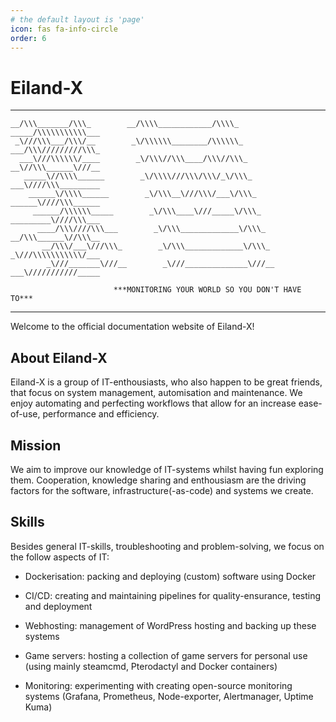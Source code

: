 ```yaml
---
# the default layout is 'page'
icon: fas fa-info-circle
order: 6
---
```


# Eiland-X 

----------------------------------------------------------------------------------------
```
__/\\\_______/\\\_        __/\\\\____________/\\\\_        _____/\\\\\\\\\\\___        
 _\///\\\___/\\\/__        _\/\\\\\\________/\\\\\\_        ___/\\\/////////\\\_       
  ___\///\\\\\\/____        _\/\\\//\\\____/\\\//\\\_        __\//\\\______\///__      
   _____\//\\\\______        _\/\\\\///\\\/\\\/_\/\\\_        ___\////\\\_________     
    ______\/\\\\______        _\/\\\__\///\\\/___\/\\\_        ______\////\\\______    
     ______/\\\\\\_____        _\/\\\____\///_____\/\\\_        _________\////\\\___   
      ____/\\\////\\\___        _\/\\\_____________\/\\\_        __/\\\______\//\\\__  
       __/\\\/___\///\\\_        _\/\\\_____________\/\\\_        _\///\\\\\\\\\\\/___ 
        _\///_______\///__        _\///______________\///__        ___\///////////_____

                       ***MONITORING YOUR WORLD SO YOU DON'T HAVE TO***
```
                     
----------------------------------------------------------------------------------------




Welcome to the official documentation website of Eiland-X!

## About Eiland-X

Eiland-X is a group of IT-enthousiasts, who also happen to be great friends, that focus on system management, automisation and maintenance. We enjoy automating and perfecting workflows that allow for an increase ease-of-use, performance and efficiency. 

## Mission

We aim to improve our knowledge of IT-systems whilst having fun exploring them. Cooperation, knowledge sharing and enthousiasm are the driving factors for the software, infrastructure(-as-code) and systems we create. 

## Skills

Besides general IT-skills, troubleshooting and problem-solving, we focus on the follow aspects of IT:

- Dockerisation: packing and deploying (custom) software using Docker

- CI/CD: creating and maintaining pipelines for quality-ensurance, testing and deployment

- Webhosting: management of WordPress hosting and backing up these systems

- Game servers: hosting a collection of game servers for personal use (using mainly steamcmd, Pterodactyl and Docker containers)

- Monitoring: experimenting with creating open-source monitoring systems (Grafana, Prometheus, Node-exporter, Alertmanager, Uptime Kuma)

<!-- ## Contact

Add some contact information? -->

